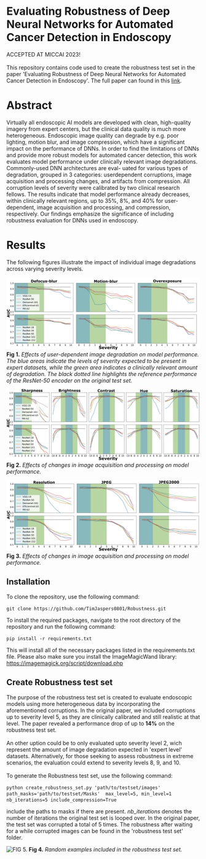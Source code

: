 # Evaluating Robustness of Deep Neural Networks for Automated Cancer Detection in Endoscopy
ACCEPTED AT MICCAI 2023! \
\
This repository contains code used to create the robustness test set in the paper 'Evaluating Robustness of Deep Neural Networks for Automated Cancer Detection in Endoscopy'. The full paper can found in this [link]("aanpassen").
# Abstract
Virtually all endoscopic AI models are developed with clean, high-quality imagery from expert centers, but the clinical data quality is much more heterogeneous. Endoscopic image quality can degrade by e.g. poor lighting, motion blur, and image compression, which have a significant impact on the performance of DNNs. In order to find the limitations of DNNs and provide more robust models for automated cancer
detection, this work evaluates model performance under clinically relevant image degradations. Commonly-used DNN architectures are eval-
uated for various types of degradation, grouped in 3 categories: userdependent corruptions, image acquisition and processing changes, and
artifacts from compression. All corruption levels of severity were calibrated by two clinical research fellows. The results indicate that model
performance already decreases, within clinically relevant regions, up to 35%, 8%, and 40% for user-dependent, image acquisition and processing,
and compression, respectively. Our findings emphasize the significance of including robustness evaluation for DNNs used in endoscopy.

# Results

The following figures illustrate the impact of individual image degradations across varying severity levels.\
\
![FIG 1.](Images/user_dependent.png)
**Fig 1.** *Effects of user-dependent image degradation on model performance. The blue
areas indicate the levels of severity expected to be present in expert datasets, while the
green area indicates a clinically relevant amount of degradation. The black dotted line
highlights the reference performance of the ResNet-50 encoder on the original test set.*

![FIG 2.](Images/processing.png)
**Fig 2.** *Effects of changes in image acquisition and processing on model performance.*

![FIG 3.](Images/compression.png)
**Fig 3.** *Effects of changes in image acquisition and processing on model performance.*

## Installation
To clone the repository, use the following command:

```
git clone https://github.com/TimJaspers0801/Robustness.git
```
To install the required packages, navigate to the root directory of the repository and run the following command:

```
pip install -r requirements.txt
```
This will install all of the necessary packages listed in the requirements.txt file. Please also make sure you install the ImageMagicWand library:
https://imagemagick.org/script/download.php

## Create Robustness test set
The purpose of the robustness test set is created to evaluate endoscopic models using more heterogeneous data by 
incorporating the aforementioned corruptions. In the original paper, we included corruptions
up to severity level 5, as they are clinically calibrated and still realistic at that level. The paper revealed a performance drop of up to **14%** on the robustness test set.\
\
An other uption could be to only evaluated upto severity level 2, wich represent the amount of image degradation
expected in 'expert level' datasets. Alternatively, for those seeking to assess robustness in extreme scenarios, the evaluation could extend to severity levels 8, 9, and 10.\
\
To generate the Robustness test set, use the following command:

```
python create_robustness_set.py 'path/to/testset/images' path_masks='path/to/testset/Masks'  max_level=5, min_level=1 nb_iterations=5 include_compression=True
```
include the paths to masks if there are present. *nb_iterations* denotes the number of iterations the original test set is looped over.
In the original paper, the test set was corrupted a total of 5 times. The robustness after waiting for a while corrupted images can be found in the 'robustness test set' folder.

![FIG 5.](Images/R5T.png)
**Fig 4.** *Random examples included in the robustness test set.*




